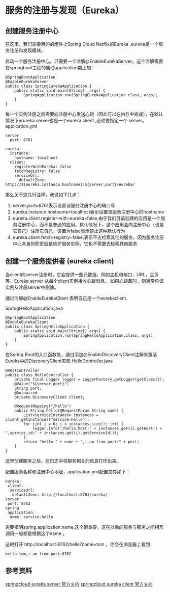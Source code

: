 # 服务的注册与发现（Eureka）

## 创建服务注册中心
在这里，我们需要用的的组件上Spring Cloud Netflix的Eureka ,eureka是一个服务注册和发现模块。

启动一个服务注册中心，只需要一个注解@EnableEurekaServer，这个注解需要在springboot工程的启动application类上加：
````
@SpringBootApplication
@EnableEurekaServer
public class SpringEurekaApplication {
    public static void main(String[] args) {
        SpringApplication.run(SpringEurekaApplication.class, args);
    }
}
````

每一个实例注册之后需要向注册中心发送心跳（因此可以在内存中完成），在默认情况下erureka server也是一个eureka client ,必须要指定一个 server。
application.yml
````
server:
  port: 8761

eureka:
  instance:
    hostname: localhost
  client:
    registerWithEureka: false
    fetchRegistry: false
    serviceUrl:
      defaultZone: http://${eureka.instance.hostname}:${server.port}/eureka/
````
那么关于这几行注释，我说如下几点：
1. server.port=8761表示设置该服务注册中心的端口号
2. eureka.instance.hostname=localhost表示设置该服务注册中心的hostname
3. eureka.client.register-with-eureka=false,由于我们目前创建的应用是一个服务注册中心，而不是普通的应用，默认情况下，这个应用会向注册中心（也是它自己）注册它自己，设置为false表示禁止这种默认行为
4. eureka.client.fetch-registry=false,表示不去检索其他的服务，因为服务注册中心本身的职责就是维护服务实例，它也不需要去检索其他服务

## 创建一个服务提供者 (eureka client)
当client向server注册时，它会提供一些元数据，例如主机和端口，URL，主页等。Eureka server 从每个client实例接收心跳消息。 如果心跳超时，则通常将该实例从注册server中删除。

通过注解@EnableEurekaClient 表明自己是一个eurekaclient.

SpringHelloApplication.java
````
@SpringBootApplication
@EnableEurekaClient
public class SpringHelloApplication {
    public static void main(String[] args) {
        SpringApplication.run(SpringHelloApplication.class, args);
    }
}
````
在Spring Boot的入口函数处，通过添加@EnableDiscoveryClient注解来激活Eureka中的DiscoveryClient实现
HelloController.java
````
@RestController
public class HelloController {
    private final Logger logger = LoggerFactory.getLogger(getClass());
    @Value("${server.port}")
    String port;
    @Autowired
    private DiscoveryClient client;

    @RequestMapping("/hello")
    public String hello(@RequestParam String name) {
        List<ServiceInstance> instances = client.getInstances("service-hello");
        for (int i = 0; i < instances.size(); i++) {
            logger.info("/hello,host:" + instances.get(i).getHost() + ",service_id:" + instances.get(i).getServiceId());
        }
        return "hello " + name + ",i am from port:" + port;
    }
}
````
这里创建服务之后，在日志中将服务相关的信息打印出来。

配置服务名称和注册中心地址，application.yml配置文件如下：
````
eureka:
 client:
  serviceUrl:
   defaultZone: http://localhost:8761/eureka/
server:
 port: 8762
spring:
 application:
  name: service-hello
````

需要指明spring.application.name,这个很重要，这在以后的服务与服务之间相互调用一般都是根据这个name 。

这时打开 http://localhost:8762/hello?name=tom ，你会在浏览器上看到 :

`hello tom,i am from port:8762`

## 参考资料
[springcloud eureka server 官方文档](http://projects.spring.io/spring-cloud/spring-cloud.html#spring-cloud-eureka-server)
[springcloud eureka client 官方文档](http://projects.spring.io/spring-cloud/spring-cloud.html#_service_discovery_eureka_clients)
